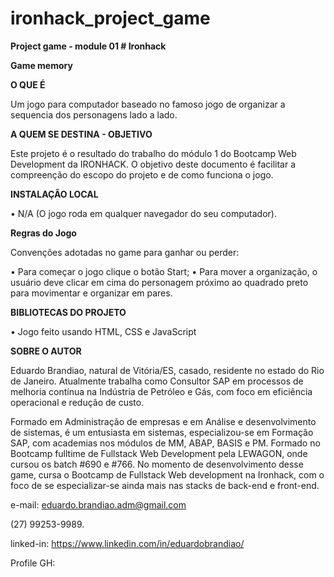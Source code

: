 # ironhack_project_game

**Project game - module 01 # Ironhack**

**Game memory**

**O QUE É**

Um jogo para computador baseado no famoso jogo de organizar a sequencia dos personagens lado a lado.

**A QUEM SE DESTINA - OBJETIVO**

Este projeto é o resultado do trabalho do módulo 1 do Bootcamp Web Development da IRONHACK. O objetivo deste documento é facilitar a compreenção do escopo do projeto e de como funciona o jogo.

**INSTALAÇÃO LOCAL**

• N/A (O jogo roda em qualquer navegador do seu computador).

**Regras do Jogo**

Convenções adotadas no game para ganhar ou perder:

• Para começar o jogo clique o botão Start;
• Para mover a organização, o usuário deve clicar em cima do personagem próximo ao quadrado preto para movimentar e organizar em pares.

**BIBLIOTECAS DO PROJETO**

• Jogo feito usando HTML, CSS e JavaScript

**SOBRE O AUTOR**

Eduardo Brandiao, natural de Vitória/ES, casado, residente no estado do Rio de Janeiro. Atualmente trabalha como Consultor SAP em processos de melhoria contínua na Indústria de Petróleo e Gás, com foco em eficiência operacional e redução de custo. 

Formado em Administração de empresas e em Análise e desenvolvimento de sistemas, é um entusiasta em sistemas, especializou-se em Formação SAP, com academias nos módulos de MM, ABAP, BASIS e PM. Formado no Bootcamp fulltime de Fullstack Web Development pela LEWAGON, onde cursou os batch #690 e #766. No momento de desenvolvimento desse game, cursa o Bootcamp de Fullstack Web development na Ironhack, com o foco de se especializar-se ainda mais nas stacks de back-end e front-end.

e-mail: eduardo.brandiao.adm@gmail.com

(27) 99253-9989.

linked-in: https://www.linkedin.com/in/eduardobrandiao/

Profile GH: 
